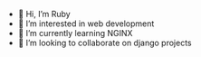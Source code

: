 - 👋 Hi, I’m Ruby
- 👀 I’m interested in web development
- 🌱 I’m currently learning NGINX
- 💞️ I’m looking to collaborate on django projects


<!---
OfficialRuby/OfficialRuby is a ✨ special ✨ repository because its `README.md` (this file) appears on your GitHub profile.
You can click the Preview link to take a look at your changes.
--->
